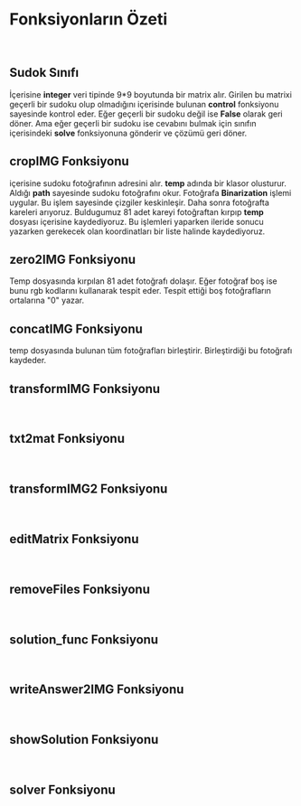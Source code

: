 
# Fonksiyonların Özeti
<br/>

## Sudok Sınıfı
İçerisine **integer** veri tipinde 9*9 boyutunda bir matrix alır. Girilen bu matrixi geçerli bir sudoku olup olmadığını içerisinde bulunan **control** fonksiyonu sayesinde kontrol eder. Eğer geçerli bir sudoku değil ise **False** olarak geri döner. Ama eğer geçerli bir sudoku ise cevabını bulmak için sınıfın içerisindeki **solve** fonksiyonuna gönderir ve çözümü geri döner.
<br/>

## cropIMG Fonksiyonu
içerisine sudoku fotoğrafının adresini alır. **temp** adında bir klasor olusturur. Aldığı **path** sayesinde sudoku fotoğrafını okur. Fotoğrafa **Binarization** işlemi uygular. Bu işlem sayesinde çizgiler keskinleşir. Daha sonra fotoğrafta kareleri arıyoruz. Buldugumuz 81 adet kareyi fotoğraftan kırpıp **temp** dosyası içerisine kaydediyoruz. Bu işlemleri yaparken ileride sonucu yazarken gerekecek olan koordinatları bir liste halinde kaydediyoruz. 
<br/>

## zero2IMG Fonksiyonu
Temp dosyasında kırpılan 81 adet fotoğrafı dolaşır. Eğer fotoğraf boş ise bunu rgb kodlarını kullanarak tespit eder. Tespit ettiği boş fotoğrafların ortalarına "0" yazar.
<br/>

## concatIMG Fonksiyonu
temp dosyasında bulunan tüm fotoğrafları birleştirir. Birleştirdiği bu fotoğrafı kaydeder.
<br/>

## transformIMG Fonksiyonu
<br/>

## txt2mat Fonksiyonu
<br/>

## transformIMG2 Fonksiyonu
<br/>

## editMatrix Fonksiyonu
<br/>

## removeFiles Fonksiyonu
<br/>

## solution_func Fonksiyonu
<br/>

## writeAnswer2IMG Fonksiyonu
<br/>

## showSolution Fonksiyonu
<br/>

## solver Fonksiyonu
<br/>



